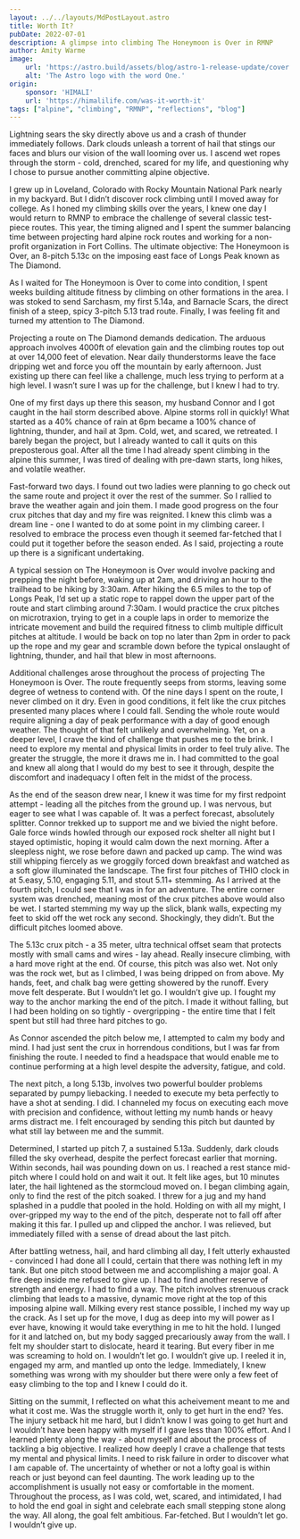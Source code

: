 ```yaml
---
layout: ../../layouts/MdPostLayout.astro
title: Worth It?
pubDate: 2022-07-01
description: A glimpse into climbing The Honeymoon is Over in RMNP
author: Amity Warme
image:
    url: 'https://astro.build/assets/blog/astro-1-release-update/cover.jpeg' 
    alt: 'The Astro logo with the word One.'
origin: 
    sponsor: 'HIMALI'
    url: 'https://himalilife.com/was-it-worth-it'
tags: ["alpine", "climbing", "RMNP", "reflections", "blog"]
---
```

  
Lightning sears the sky directly above us and a crash of thunder immediately follows. Dark clouds unleash a torrent of hail that stings our faces and blurs our vision of the wall looming over us. I ascend wet ropes through the storm - cold, drenched, scared for my life, and questioning why I chose to pursue another committing alpine objective.  
  
I grew up in Loveland, Colorado with Rocky Mountain National Park nearly in my backyard. But I didn’t discover rock climbing until I moved away for college. As I honed my climbing skills over the years, I knew one day I would return to RMNP to embrace the challenge of several classic test-piece routes. This year, the timing aligned and I spent the summer balancing time between projecting hard alpine rock routes and working for a non-profit organization in Fort Collins. The ultimate objective: The Honeymoon is Over, an 8-pitch 5.13c on the imposing east face of Longs Peak known as The Diamond.  
  
As I waited for The Honeymoon is Over to come into condition, I spent weeks building altitude fitness by climbing on other formations in the area. I was stoked to send Sarchasm, my first 5.14a, and Barnacle Scars, the direct finish of a steep, spicy 3-pitch 5.13 trad route. Finally, I was feeling fit and turned my attention to The Diamond.  
  
Projecting a route on The Diamond demands dedication. The arduous approach involves 4000ft of elevation gain and the climbing routes top out at over 14,000 feet of elevation. Near daily thunderstorms leave the face dripping wet and force you off the mountain by early afternoon. Just existing up there can feel like a challenge, much less trying to perform at a high level. I wasn’t sure I was up for the challenge, but I knew I had to try.  
  
One of my first days up there this season, my husband Connor and I got caught in the hail storm described above. Alpine storms roll in quickly! What started as a 40% chance of rain at 6pm became a 100% chance of lightning, thunder, and hail at 3pm. Cold, wet, and scared, we retreated. I barely began the project, but I already wanted to call it quits on this preposterous goal. After all the time I had already spent climbing in the alpine this summer, I was tired of dealing with pre-dawn starts, long hikes, and volatile weather.  
  
Fast-forward two days. I found out two ladies were planning to go check out the same route and project it over the rest of the summer. So I rallied to brave the weather again and join them. I made good progress on the four crux pitches that day and my fire was reignited. I knew this climb was a dream line - one I wanted to do at some point in my climbing career. I resolved to embrace the process even though it seemed far-fetched that I could put it together before the season ended. As I said, projecting a route up there is a significant undertaking.  
  
A typical session on The Honeymoon is Over would involve packing and prepping the night before, waking up at 2am, and driving an hour to the trailhead to be hiking by 3:30am. After hiking the 6.5 miles to the top of Longs Peak, I’d set up a static rope to rappel down the upper part of the route and start climbing around 7:30am. I would practice the crux pitches on microtraxion, trying to get in a couple laps in order to memorize the intricate movement and build the required fitness to climb multiple difficult pitches at altitude. I would be back on top no later than 2pm in order to pack up the rope and my gear and scramble down before the typical onslaught of lightning, thunder, and hail that blew in most afternoons.  
  
Additional challenges arose throughout the process of projecting The Honeymoon is Over. The route frequently seeps from storms, leaving some degree of wetness to contend with. Of the nine days I spent on the route, I never climbed on it dry. Even in good conditions, it felt like the crux pitches presented many places where I could fall. Sending the whole route would require aligning a day of peak performance with a day of good enough weather. The thought of that felt unlikely and overwhelming. Yet, on a deeper level, I crave the kind of challenge that pushes me to the brink. I need to explore my mental and physical limits in order to feel truly alive. The greater the struggle, the more it draws me in. I had committed to the goal and knew all along that I would do my best to see it through, despite the discomfort and inadequacy I often felt in the midst of the process.  
  
As the end of the season drew near, I knew it was time for my first redpoint attempt - leading all the pitches from the ground up. I was nervous, but eager to see what I was capable of. It was a perfect forecast, absolutely splitter. Connor trekked up to support me and we bivied the night before. Gale force winds howled through our exposed rock shelter all night but I stayed optimistic, hoping it would calm down the next morning. After a sleepless night, we rose before dawn and packed up camp. The wind was still whipping fiercely as we groggily forced down breakfast and watched as a soft glow illuminated the landscape. The first four pitches of THIO clock in at 5.easy, 5.10, engaging 5.11, and stout 5.11+ stemming. As I arrived at the fourth pitch, I could see that I was in for an adventure. The entire corner system was drenched, meaning most of the crux pitches above would also be wet. I started stemming my way up the slick, blank walls, expecting my feet to skid off the wet rock any second. Shockingly, they didn’t. But the difficult pitches loomed above.  
  
The 5.13c crux pitch - a 35 meter, ultra technical offset seam that protects mostly with small cams and wires - lay ahead. Really insecure climbing, with a hard move right at the end. Of course, this pitch was also wet. Not only was the rock wet, but as I climbed, I was being dripped on from above. My hands, feet, and chalk bag were getting showered by the runoff. Every move felt desperate. But I wouldn’t let go. I wouldn’t give up. I fought my way to the anchor marking the end of the pitch. I made it without falling, but I had been holding on so tightly - overgripping - the entire time that I felt spent but still had three hard pitches to go.  
  
As Connor ascended the pitch below me, I attempted to calm my body and mind. I had just sent the crux in horrendous conditions, but I was far from finishing the route. I needed to find a headspace that would enable me to continue performing at a high level despite the adversity, fatigue, and cold.  
  
The next pitch, a long 5.13b, involves two powerful boulder problems separated by pumpy liebacking. I needed to execute my beta perfectly to have a shot at sending. I did. I channeled my focus on executing each move with precision and confidence, without letting my numb hands or heavy arms distract me. I felt encouraged by sending this pitch but daunted by what still lay between me and the summit.  
  
Determined, I started up pitch 7, a sustained 5.13a. Suddenly, dark clouds filled the sky overhead, despite the perfect forecast earlier that morning. Within seconds, hail was pounding down on us. I reached a rest stance mid-pitch where I could hold on and wait it out. It felt like ages, but 10 minutes later, the hail lightened as the stormcloud moved on. I began climbing again, only to find the rest of the pitch soaked. I threw for a jug and my hand splashed in a puddle that pooled in the hold. Holding on with all my might, I over-gripped my way to the end of the pitch, desperate not to fall off after making it this far. I pulled up and clipped the anchor. I was relieved, but immediately filled with a sense of dread about the last pitch.  
  
After battling wetness, hail, and hard climbing all day, I felt utterly exhausted - convinced I had done all I could, certain that there was nothing left in my tank. But one pitch stood between me and accomplishing a major goal. A fire deep inside me refused to give up. I had to find another reserve of strength and energy. I had to find a way. The pitch involves strenuous crack climbing that leads to a massive, dynamic move right at the top of this imposing alpine wall. Milking every rest stance possible, I inched my way up the crack. As I set up for the move, I dug as deep into my will power as I ever have, knowing it would take everything in me to hit the hold. I lunged for it and latched on, but my body sagged precariously away from the wall. I felt my shoulder start to dislocate, heard it tearing. But every fiber in me was screaming to hold on. I wouldn’t let go. I wouldn’t give up. I reeled it in, engaged my arm, and mantled up onto the ledge. Immediately, I knew something was wrong with my shoulder but there were only a few feet of easy climbing to the top and I knew I could do it.  
  
Sitting on the summit, I reflected on what this acheivement meant to me and what it cost me. Was the struggle worth it, only to get hurt in the end? Yes. The injury setback hit me hard, but I didn’t know I was going to get hurt and I wouldn’t have been happy with myself if I gave less than 100% effort. And I learned plenty along the way - about myself and about the process of tackling a big objective. I realized how deeply I crave a challenge that tests my mental and physical limits. I need to risk failure in order to discover what I am capable of. The uncertainty of whether or not a lofty goal is within reach or just beyond can feel daunting. The work leading up to the accomplishment is usually not easy or comfortable in the moment. Throughout the process, as I was cold, wet, scared, and intimidated, I had to hold the end goal in sight and celebrate each small stepping stone along the way. All along, the goal felt ambitious. Far-fetched. But I wouldn’t let go. I wouldn’t give up.  